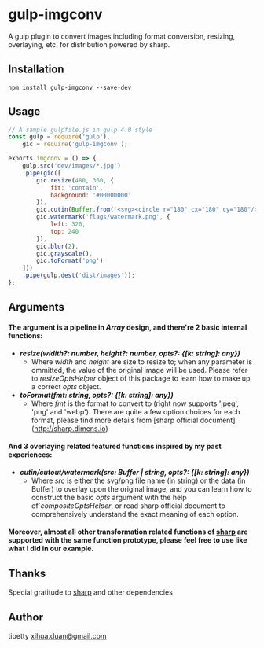 gulp-imgconv
==========

A gulp plugin to convert images including format conversion, resizing, overlaying, etc. for distribution powered by sharp.

Installation
---

```
npm install gulp-imgconv --save-dev
```

Usage
---
```javascript
// A sample gulpfile.js in gulp 4.0 style
const gulp = require('gulp'), 
    gic = require('gulp-imgconv');

exports.imgconv = () => {
    gulp.src('dev/images/*.jpg')
    .pipe(gic([
        gic.resize(480, 360, {
            fit: 'contain',
            background: '#00000000'    
        }),
        gic.cutin(Buffer.from('<svg><circle r="180" cx="180" cy="180"/></svg>')),
        gic.watermark('flags/watermark.png', {
            left: 320,
            top: 240
        }),
        gic.blur(2),
        gic.grayscale(),
        gic.toFormat('png')
    ]))
    .pipe(gulp.dest('dist/images')); 
};
```
Arguments
---
#### The argument is a pipeline in *Array* design, and there're 2 basic internal functions:
- ***resize(widith?: number, height?: number, opts?: {[k: string]: any})***
    - Where *width* and *height* are size to resize to; when any parameter is ommitted, the value of the original image will be used. Please refer to *resizeOptsHelper* object of this package to learn how to make up a correct *opts* object.
- ***toFormat(fmt: string, opts?: {[k: string]: any})***
    - Where *fmt* is the format to convert to (right now supports 'jpeg', 'png' and 'webp'). There are quite a few option choices for each format, please find more details from [sharp official document] (http://sharp.dimens.io)
    
#### And 3 overlaying related featured functions inspired by my past experiences:
- ***cutin/cutout/watermark(src: Buffer | string, opts?: {[k: string]: any})***
    - Where *src* is either the svg/png file name (in string) or the data (in Buffer) to overlay upon the original image, and you can learn how to construct the basic *opts* argument with the help of`*compositeOptsHelper*, or read sharp official document to comprehensively understand the exact meaning of each option.
    
#### Moreover, almost all other transformation related functions of [sharp](http://sharp.dimens.io) are supported with the same function prototype, please feel free to use like what I did in our example.

Thanks
---
Special gratitude to [sharp](https://www.npmjs.com/package/sharp) and other dependencies 

Author
---
tibetty <xihua.duan@gmail.com>
